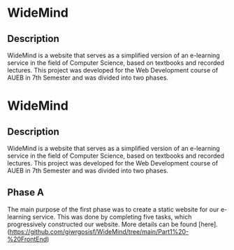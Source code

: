 # **WideMind**
## **Description**
WideMind is a website that serves as a simplified version of an e-learning service in the field of Computer Science, based on textbooks and recorded lectures. This project was developed for the Web Development course of AUEB in 7th Semester and was divided into two phases.


# **WideMind**
## **Description**
WideMind is a website that serves as a simplified version of an e-learning service in the field of Computer Science, based on textbooks and recorded lectures. This project was developed for the Web Development course of AUEB in 7th Semester and was divided into two phases.

## **Phase A**
The main purpose of the first phase was to create a static website for our e-learning service. This was done by completing five tasks, which progressively constructed our website. More details can be found [here].(https://github.com/giwrgosisf/WideMind/tree/main/Part1%20-%20FrontEnd) 
